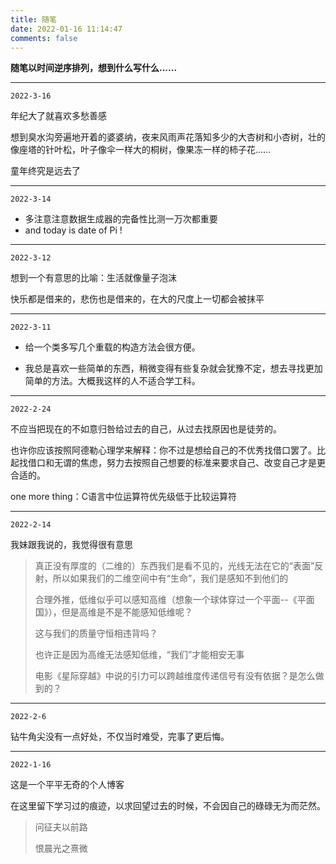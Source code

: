 ```yaml
---
title: 随笔
date: 2022-01-16 11:14:47
comments: false
---
```


**随笔以时间逆序排列，想到什么写什么......**

---

`2022-3-16`

年纪大了就喜欢多愁善感

想到臭水沟旁遍地开着的婆婆纳，夜来风雨声花落知多少的大杏树和小杏树，壮的像座塔的针叶松，叶子像伞一样大的桐树，像果冻一样的柿子花......

童年终究是远去了

---

`2022-3-14`

* 多注意注意数据生成器的完备性比测一万次都重要
* and today is date of Pi !

---

`2022-3-12`

想到一个有意思的比喻：生活就像量子泡沫

快乐都是借来的，悲伤也是借来的，在大的尺度上一切都会被抹平

---

`2022-3-11`

* 给一个类多写几个重载的构造方法会很方便。

* 我总是喜欢一些简单的东西，稍微变得有些复杂就会犹豫不定，想去寻找更加简单的方法。大概我这样的人不适合学工科。

---

`2022-2-24`

不应当把现在的不如意归咎给过去的自己，从过去找原因也是徒劳的。

也许你应该按照阿德勒心理学来解释：你不过是想给自己的不优秀找借口罢了。比起找借口和无谓的焦虑，努力去按照自己想要的标准来要求自己、改变自己才是更合适的。

one more thing：C语言中位运算符优先级低于比较运算符

---

`2022-2-14`

我妹跟我说的，我觉得很有意思

>真正没有厚度的（二维的）东西我们是看不见的，光线无法在它的“表面”反射，所以如果我们的二维空间中有“生命”，我们是感知不到他们的
>
>合理外推，低维似乎可以感知高维（想象一个球体穿过一个平面--《平面国》），但是高维是不是不能感知低维呢？
>
>这与我们的质量守恒相违背吗？
>
>也许正是因为高维无法感知低维，“我们”才能相安无事
>
>电影《星际穿越》中说的引力可以跨越维度传递信号有没有依据？是怎么做到的？
>

---

`2022-2-6`

钻牛角尖没有一点好处，不仅当时难受，完事了更后悔。


---

`2022-1-16`

这是一个平平无奇的个人博客

在这里留下学习过的痕迹，以求回望过去的时候，不会因自己的碌碌无为而茫然。

> 问征夫以前路
>
> 恨晨光之熹微
